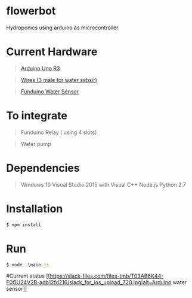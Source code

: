 # flowerbot
Hydroponics using arduino as microcontroller

# Current Hardware

> [Arduino Uno R3](https://www.adafruit.com/products/50)

> [Wires (3 male for water sebsir)](https://www.google.com/search?q=wire+jumpers)

> [Funduino Water Sensor](https://www.google.com/search?q=funduino+water+sensor)

# To integrate
> Funduino Relay ( using 4 slots)

> Water pump 

# Dependencies
> Windows 10
> Visual Studio 2015 with Visual C++
> Node.js
> Python 2.7

# Installation
```js
$ npm install
```

# Run
```js
$ node .\main.js
```

#Current status
[[https://slack-files.com/files-tmb/T03AB6K44-F0GU24V2B-adb12fd216/slack_for_ios_upload_720.jpg|alt=Arduino water sensor]]